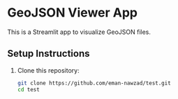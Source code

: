 # GeoJSON Viewer App

This is a Streamlit app to visualize GeoJSON files.

## Setup Instructions

1. Clone this repository:
   ```bash
   git clone https://github.com/eman-nawzad/test.git
   cd test
